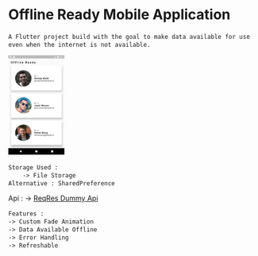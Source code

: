 # Offline Ready Mobile Application

    A Flutter project build with the goal to make data available for use even when the internet is not available.

<img src = "ScreenShots/home.png" height = "200">

    Storage Used :
        -> File Storage
    Alternative : SharedPreference

Api :
-> [ReqRes Dummy Api](https://reqres.in/api/users?page=1)

    Features :
    -> Custom Fade Animation
    -> Data Available Offline
    -> Error Handling
    -> Refreshable


    
